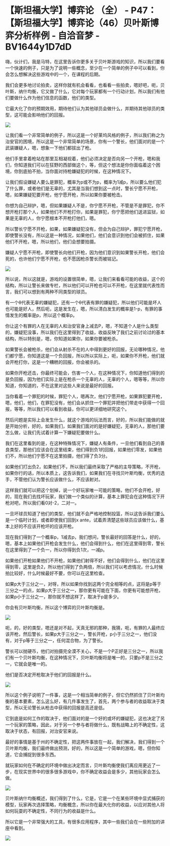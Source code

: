 # 【斯坦福大学】博弈论 （全） - P47：【斯坦福大学】博弈论（46）贝叶斯博弈分析样例 - 自洽音梦 - BV1644y1D7dD

嗨，伙计们，我是马特，在这里告诉你更多关于贝叶斯游戏的知识，所以我们要看一个快速的例子，只是为了说明一些概念，至少在一个简单的例子中可以看到，你会怎么想解决这些游戏中的一个，在课程的后期。

我们会更多地讨论拍卖，这样你就有机会看看，也看看一些拍卖，嗯好吧，呃，贝叶斯，纳什均衡，它又做了什么，它对每个玩家都有一个行动计划，所以我们有他们要做什么作为他们信息的函数，他们的类型。

它最大化了你的预期效用，期待他们认为其他球员会做什么，并期待其他球员的类型，这可能会影响他们的回报。

![](img/c503b7dc18c8d59382d0ad03d0617535_1.png)

让我们看一个非常简单的例子，所以这是一个好莱坞风格的例子，所以我们称之为治安官的困境，所以这是一个非常简单的场景，你有一个警长，他们面对的是一个武装嫌疑人，嗯，想象一下他们都拔出了枪。

他们手里拿着枪站在那里互相凝视着，他们必须决定是否向另一个开枪，嗯和我们，你知道我们可以在狂野的西部做这个，等，但这个想法是你你面临着这个困境，你到底拍不拍，当你面对持枪嫌疑犯的时候，在这种情况下。

让我们假设嫌疑人要么是罪犯，概率为p或不为p，概率为1减p，所以要么他们犯了什么罪，或者他们是无辜的，尤其是当我们想到这一点时，警长宁愿不开枪，嗯，如果嫌疑犯要开枪，他宁愿开枪，所以如果你要被枪击。

你想为自己辩护，嗯，但如果嫌疑人不是，你宁愿不开枪，不管是不是罪犯，你不想开枪打那个人，如果他们不开枪打你，如果是罪犯，你宁愿把他们送进监狱，如果是无辜的人，你宁愿根本不开枪打他们，嗯。

所以警长宁愿不开枪，如果，如果嫌疑犯没有，但会为自己辩护，罪犯宁愿开枪，即使警长没有，所以这是一种情况，如果他们，他们会意识到他们会被抓住，如果他们不开枪，嗯，所以他们，他们会想要拍摄。

嫌疑人宁愿不开枪，即使警长向他们开枪，因为他们意识到如果警长开枪，他们会死的，也许他们宁愿不开枪，也不愿因枪杀警长而被铭记。



![](img/c503b7dc18c8d59382d0ad03d0617535_3.png)

所以说，所以这就是，游戏的设置很简单，嗯，让我们来看看可能的收益，这个的结构，所以让警长来做专栏，所以他们可以开枪也可以不开枪，在这里就代表性而言，我们可以想到有两种不同类型的球员。

有一个θ代表无辜的嫌疑犯，还有一个θ代表有罪的嫌疑犯，所以他们可能是坏人也可能是好人，然后呃，这是发生在，嗯，所以清白发生的概率是1-p，有罪的事情发生的概率是p，所以这个概率p。

你让这个有罪的人在无辜的人和治安官身上减去P，嗯，不知道个人是什么类型的，嫌疑犯没事，所以我们在这里得到了收益，收益反映了我们之前讨论过的基本结构，所以特别是，嗯，你知道如果你，如果你要被枪杀。

如果警长会被枪杀，他们会从射杀不在的人中得到更好的回报，无论哪种情况，他们都宁愿，你知道这是一个负回报，所以所以实际上，呃，如果你不开枪，他们就会开枪打你，这是一个糟糕的回报，你会被杀的。

如果你开枪还击，你最终可能会，伤害一个人，在这种情况下，你知道他们得到的是负回报，因为他们实际上是在枪杀一个无辜的人，无辜的个人，嗯等等，所以你知道，你知道的，不在这里对这些人来说是最好的回报。

当你看着一个罪犯的时候，罪犯个人，嗯再次，他们宁愿开枪，如果罪犯要开枪，嗯，他们，他们，在罪犯没有，他们会从抓住一个罪犯并把他们带走中获得一个回报，等等，所以我们可以看到收益，你可以更详细地研究这个。

然后问题是实际上会发生什么，就这个游戏的玩法而言，好的，所以我们能做的就是开始分析，好的，如果我们，如果我们面对的是好嫌疑犯，无辜的人，那他们要怎么做，让我们先试着计算一下嫌疑犯要做什么。

我们在这里看到的是，在这种特殊情况下，嫌疑人有条件，一旦他们看到自己的善良类型，那他们应该会在这里结束，他们得到负1的回报，如果他们零发，如果他们不，所以他们宁愿不在这里拍摄，他们得了负3分。

如果他们打出负2，如果他们不，所以我们最终采取了严格的主导策略，不开枪，如果你行的话，所以本质上，这告诉我们，如果我们在寻找贝叶斯均衡，优秀的选手，不管他们认为警长应该做什么，不应该射对。

这样我们就可以把这个划掉，说一个好玩家唯一可能的策略，他们不会开枪，好的，现在我们去找坏玩家，我们做一个类似的计算，基本上罪犯会在这种情况下开枪对吧，所以我们看0对-2，二对一。

一旦坏球员知道了他们的类型，他们就不会严格地控制投篮，所以这告诉我们要么是一个临时计划，或者即使我们回到x ante，试着弄清楚这些球员应该做什么，基本上好的不应该开枪坏的应该开枪。

现在我们得到了一个概率p，1减去p，我们想问，警长最好的回答是什么，好的，嗯，基本上如果他们开枪会发生什么，他们会得到什么，他们在这里得到零，警长在这里得到了一个负一，所以你得到负1次，一减p。

如果他们开枪如果他们不开枪，如果他们射得不好，他们会得到什么，他们在这里得到零，这里是负2，所以他们得到了负两倍，所以我们可以考虑情况，什么时候拍比较好，什么时候最好不要，你可以在这里检查。

如果p大于三分之一，对呀，所以如果你找到这两个完全相等的点，这将是p等于三分之一的点，如果p大于三分之一，那你更有可能在下面，你更有可能想开枪，如果p小于三分之一，那你就不想这样了，取决于p是多少。

你会有贝叶斯均衡，所以这个博弈的贝叶斯均衡是。

![](img/c503b7dc18c8d59382d0ad03d0617535_5.png)

呃，的，好的类型，嗯还是对不起，天真无邪的那种，我猜，呃，有罪的人最终应该开枪，然后警长，如果p大于三分之一，警长开枪，p小于三分之一，他们没有，对于p等于三分之一，任何混合物，为了警长。

警长可以抛硬币，他们对拍摄完全漠不关心，不是一个P正好是三分之一，所以我们有一个贝叶斯均衡，在这种情况下，贝叶斯均衡将是唯一的，只要p不是三分之一，它就会是唯一的。

他们是否决定开枪取决于他们的回报是什么。

![](img/c503b7dc18c8d59382d0ad03d0617535_7.png)

所以这个例子说明了一件事，这是一个相当简单的例子，但它仍然抓住了贝叶斯均衡的基本要素，怎么这么好，有几件事发生了，首先，两个参与者的收益取决于类型，所以无论警长从枪击中获得的回报是高还是低。

它到底是如何工作的取决于，他们面对的是一个好的或坏的嫌疑犯，这也决定了另一个玩家的策略，因此，对于另一个参与者将做什么，既有战略上的不确定性，这取决于状态，有回报，对治安官来说。

最好的事情是基于州的不确定性，把这两件事放在一起，我们解决，我们得到一个贝叶斯均衡，我们最终做出预测，好的，所以这是一个简单的游戏，嗯，但你知道，它会捕捉到很多东西。

就玩家如何在不确定的环境中做出决定而言，贝叶斯均衡使我们离应用更近了一步，在现实世界中的很多很多游戏中，你不确定收益会是多少，其他玩家会怎么做。



![](img/c503b7dc18c8d59382d0ad03d0617535_9.png)

贝叶斯纳什均衡概述，我们得到了什么，它是，它是一个在某些环境中显式捕获的模型，玩家再次选择策略，均衡概念，所以你在最大化你的收益，以应对其他人将如何玩耍的不确定性，不同行为的收益是什么。

所以它是一个非常强大的工具，有很多应用程序，其中一些我们会在一些附加的讲座中看到。

![](img/c503b7dc18c8d59382d0ad03d0617535_11.png)